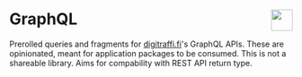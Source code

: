 <h1>GraphQL <img src="https://junat.live/maskable_icon.png" align="right" width="38px"></h1>

Prerolled queries and fragments for [digitraffi.fi](https://digitraffic.fi)'s GraphQL APIs. These are opinionated, meant for application packages to be consumed.
This is not a shareable library. Aims for compability with REST API return type.
